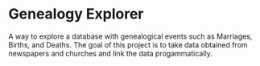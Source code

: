 # Genealogy Explorer
A way to explore a database with genealogical events such as Marriages, Births, and Deaths. The goal of this project is to take data obtained from newspapers and churches and link the data progammatically.
